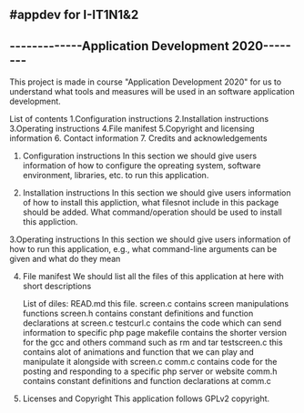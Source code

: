 #appdev for I-IT1N1&2
-------------------------------------------------
-------------Application Development 2020--------
-------------------------------------------------

This project is made in course "Application Development 2020"
for us to understand what tools and measures will be used in 
an software application development.

List of contents
1.Configuration instructions
2.Installation instructions
3.Operating instructions
4.File manifest
5.Copyright and licensing information
6. Contact information
7. Credits and acknowledgements

1. Configuration instructions
	In this section we should give users information of how to configure the opreating
	system, software environment, libraries, etc. to run this application.

2. Installation instructions
	In this section we should give users information of how to install this appliction, what filesnot include 
	in this package should be added. What command/operation should be  used to 
	install this appliction.

3.Operating instructions
	In this section we should give users information of how to run this application, e.g., what command-line arguments can be given and what do they mean

4. File manifest
	We should list all the files of this application at here with short descriptions

	List of diles:
	READ.md			this file.
	screen.c		contains screen manipulations functions
	screen.h		contains constant definitions and function 
					declarations at screen.c 
	testcurl.c 		contains the code which can send information to specific
					php page
	makefile 		contains the shorter version for the gcc and others command
					such as rm and tar
	testscreen.c 	this contains alot of animations and function that we can play and 
					manipulate it alongside with screen.c 
	comm.c 			contains code for the posting and responding to a specific 
					php server or website 
	comm.h 			contains constant definitions and function declarations
					at comm.c

5. Licenses and  Copyright 
	This application follows GPLv2 copyright. 
